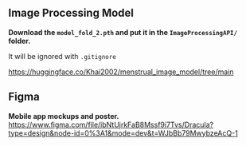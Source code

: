 ## Image Processing Model
**Download the `model_fold_2.pth` and put it in the `ImageProcessingAPI/` folder.**

It will be ignored with `.gitignore`

https://huggingface.co/Khai2002/menstrual_image_model/tree/main

## Figma
**Mobile app mockups and poster.**
https://www.figma.com/file/ibNtUjrkFaB8Mssf9i7Tvs/Dracula?type=design&node-id=0%3A1&mode=dev&t=WJbBb79MwybzeAcQ-1
